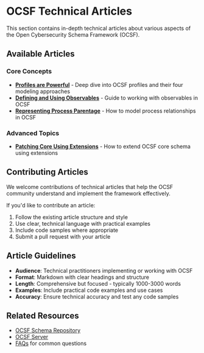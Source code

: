 # OCSF Technical Articles

This section contains in-depth technical articles about various aspects of the Open Cybersecurity Schema Framework (OCSF).

## Available Articles

### Core Concepts
- **[Profiles are Powerful](profiles-are-powerful.md)** - Deep dive into OCSF profiles and their four modeling approaches
- **[Defining and Using Observables](defining-and-using-observables.md)** - Guide to working with observables in OCSF
- **[Representing Process Parentage](representing-process-parentage.md)** - How to model process relationships in OCSF

### Advanced Topics
- **[Patching Core Using Extensions](patching-core-using-extensions.md)** - How to extend OCSF core schema using extensions

## Contributing Articles

We welcome contributions of technical articles that help the OCSF community understand and implement the framework effectively. 

If you'd like to contribute an article:

1. Follow the existing article structure and style
2. Use clear, technical language with practical examples
3. Include code samples where appropriate
4. Submit a pull request with your article

## Article Guidelines

- **Audience**: Technical practitioners implementing or working with OCSF
- **Format**: Markdown with clear headings and structure
- **Length**: Comprehensive but focused - typically 1000-3000 words
- **Examples**: Include practical code examples and use cases
- **Accuracy**: Ensure technical accuracy and test any code samples

## Related Resources

- [OCSF Schema Repository](https://github.com/ocsf/ocsf-schema)
- [OCSF Server](https://github.com/ocsf/ocsf-server)
- [FAQs](../faqs/) for common questions
